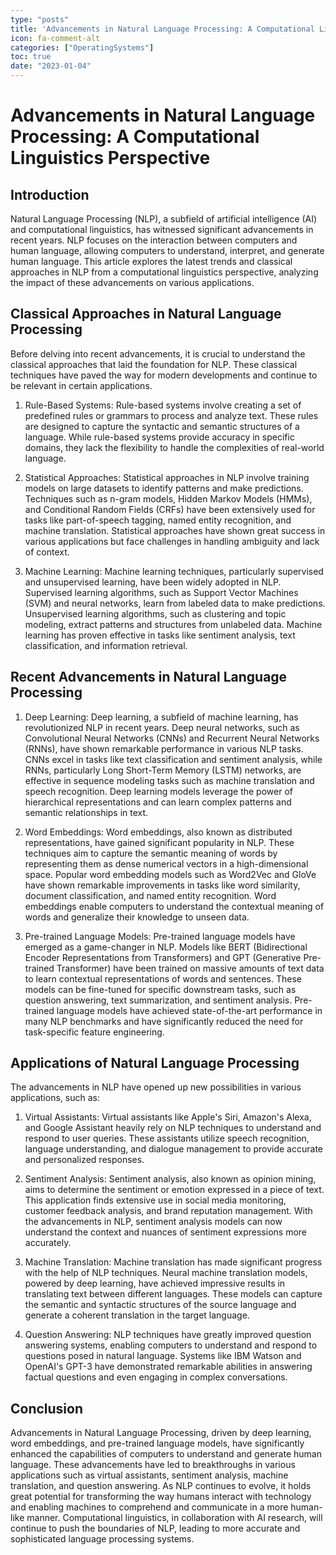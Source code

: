 ```yaml
---
type: "posts"
title: 'Advancements in Natural Language Processing: A Computational Linguistics Perspective'
icon: fa-comment-alt
categories: ["OperatingSystems"]
toc: true
date: "2023-01-04"
---
```




# Advancements in Natural Language Processing: A Computational Linguistics Perspective

## Introduction

Natural Language Processing (NLP), a subfield of artificial intelligence (AI) and computational linguistics, has witnessed significant advancements in recent years. NLP focuses on the interaction between computers and human language, allowing computers to understand, interpret, and generate human language. This article explores the latest trends and classical approaches in NLP from a computational linguistics perspective, analyzing the impact of these advancements on various applications.

## Classical Approaches in Natural Language Processing

Before delving into recent advancements, it is crucial to understand the classical approaches that laid the foundation for NLP. These classical techniques have paved the way for modern developments and continue to be relevant in certain applications.

1. Rule-Based Systems: Rule-based systems involve creating a set of predefined rules or grammars to process and analyze text. These rules are designed to capture the syntactic and semantic structures of a language. While rule-based systems provide accuracy in specific domains, they lack the flexibility to handle the complexities of real-world language.

2. Statistical Approaches: Statistical approaches in NLP involve training models on large datasets to identify patterns and make predictions. Techniques such as n-gram models, Hidden Markov Models (HMMs), and Conditional Random Fields (CRFs) have been extensively used for tasks like part-of-speech tagging, named entity recognition, and machine translation. Statistical approaches have shown great success in various applications but face challenges in handling ambiguity and lack of context.

3. Machine Learning: Machine learning techniques, particularly supervised and unsupervised learning, have been widely adopted in NLP. Supervised learning algorithms, such as Support Vector Machines (SVM) and neural networks, learn from labeled data to make predictions. Unsupervised learning algorithms, such as clustering and topic modeling, extract patterns and structures from unlabeled data. Machine learning has proven effective in tasks like sentiment analysis, text classification, and information retrieval.

## Recent Advancements in Natural Language Processing

1. Deep Learning: Deep learning, a subfield of machine learning, has revolutionized NLP in recent years. Deep neural networks, such as Convolutional Neural Networks (CNNs) and Recurrent Neural Networks (RNNs), have shown remarkable performance in various NLP tasks. CNNs excel in tasks like text classification and sentiment analysis, while RNNs, particularly Long Short-Term Memory (LSTM) networks, are effective in sequence modeling tasks such as machine translation and speech recognition. Deep learning models leverage the power of hierarchical representations and can learn complex patterns and semantic relationships in text.

2. Word Embeddings: Word embeddings, also known as distributed representations, have gained significant popularity in NLP. These techniques aim to capture the semantic meaning of words by representing them as dense numerical vectors in a high-dimensional space. Popular word embedding models such as Word2Vec and GloVe have shown remarkable improvements in tasks like word similarity, document classification, and named entity recognition. Word embeddings enable computers to understand the contextual meaning of words and generalize their knowledge to unseen data.

3. Pre-trained Language Models: Pre-trained language models have emerged as a game-changer in NLP. Models like BERT (Bidirectional Encoder Representations from Transformers) and GPT (Generative Pre-trained Transformer) have been trained on massive amounts of text data to learn contextual representations of words and sentences. These models can be fine-tuned for specific downstream tasks, such as question answering, text summarization, and sentiment analysis. Pre-trained language models have achieved state-of-the-art performance in many NLP benchmarks and have significantly reduced the need for task-specific feature engineering.

## Applications of Natural Language Processing

The advancements in NLP have opened up new possibilities in various applications, such as:

1. Virtual Assistants: Virtual assistants like Apple's Siri, Amazon's Alexa, and Google Assistant heavily rely on NLP techniques to understand and respond to user queries. These assistants utilize speech recognition, language understanding, and dialogue management to provide accurate and personalized responses.

2. Sentiment Analysis: Sentiment analysis, also known as opinion mining, aims to determine the sentiment or emotion expressed in a piece of text. This application finds extensive use in social media monitoring, customer feedback analysis, and brand reputation management. With the advancements in NLP, sentiment analysis models can now understand the context and nuances of sentiment expressions more accurately.

3. Machine Translation: Machine translation has made significant progress with the help of NLP techniques. Neural machine translation models, powered by deep learning, have achieved impressive results in translating text between different languages. These models can capture the semantic and syntactic structures of the source language and generate a coherent translation in the target language.

4. Question Answering: NLP techniques have greatly improved question answering systems, enabling computers to understand and respond to questions posed in natural language. Systems like IBM Watson and OpenAI's GPT-3 have demonstrated remarkable abilities in answering factual questions and even engaging in complex conversations.

## Conclusion

Advancements in Natural Language Processing, driven by deep learning, word embeddings, and pre-trained language models, have significantly enhanced the capabilities of computers to understand and generate human language. These advancements have led to breakthroughs in various applications such as virtual assistants, sentiment analysis, machine translation, and question answering. As NLP continues to evolve, it holds great potential for transforming the way humans interact with technology and enabling machines to comprehend and communicate in a more human-like manner. Computational linguistics, in collaboration with AI research, will continue to push the boundaries of NLP, leading to more accurate and sophisticated language processing systems.